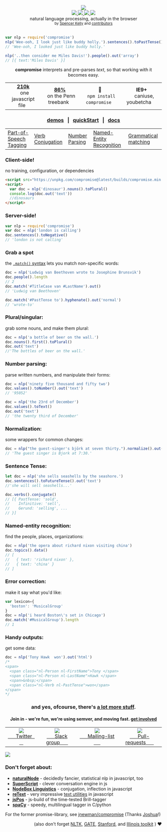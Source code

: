 <div align="center">
  <img src="https://cloud.githubusercontent.com/assets/399657/21955696/46e882d4-da3e-11e6-94a6-720c34e27df7.jpg" />
</div>
<div align="center">
  <a href="https://www.codacy.com/app/spencerkelly86/nlp_compromise">
    <img src="https://api.codacy.com/project/badge/grade/82cc8ebd98b64ed199d7be6021488062" />
  </a>
  <a href="https://npmjs.org/package/compromise">
    <img src="https://img.shields.io/npm/v/compromise.svg?style=flat-square" />
  </a>
  <a href="https://nodejs.org/api/documentation.html#documentation_stability_index">
    <img src="https://img.shields.io/badge/stability-stable-green.svg?style=flat-square" />
  </a>
  <a href="https://www.codacy.com/app/spencerkelly86/nlp_compromise">
    <img src="https://api.codacy.com/project/badge/Coverage/82cc8ebd98b64ed199d7be6021488062" />
  </a>
  <div>natural language processing, actually in the browser</div>
  <sub>
    by
    <a href="https://github.com/spencermountain">Spencer Kelly</a> and
    <a href="https://github.com/nlp-compromise/compromise/graphs/contributors">
      contributors
    </a>
  </sub>
</div>
<br/>

```javascript
var nlp = require('compromise')
nlp('Wee-ooh, I look just like buddy holly.').sentences().toPastTense()
// 'Wee-ooh, I looked just like buddy holly.'

nlp('..then consider me Miles Davis!').people().out('array')
// [{ text:'Miles Davis' }]
```

<div align="center">
  <b>compromise</b> interprets and pre-parses <i>text</i>, so that working with it becomes easy.
  <table align="center">
    <tr align="center">
      <td align="center">
        <b>
          <a href="https://unpkg.com/compromise@latest/builds/compromise.min.js">
            210k
          </a>
        </b>
        <div>
           &nbsp; one javascript file &nbsp;
        </div>
      </td>
      <td align="center">
        <div>
          <b>
            <a href="https://github.com/nlp-compromise/compromise/wiki/Accuracy">
              86%
            </a>
          </b>
          <div>
            &nbsp; on the Penn treebank &nbsp;
         </div>
      </td>
      <td align="center">
        <b>🙏</b>
        <div>
          &nbsp; <code>npm install compromise</code> &nbsp;
        </div>
      </td>
      <td align="center">
        <b>IE9+</b>
        <div>
           &nbsp; &nbsp;  caniuse, youbetcha &nbsp;  &nbsp;
        </div>
      </td>
    </tr>
  </table>
</div>
<h3 align="center">
  <a href="http://compromise.cool/demos">demos</a>
  <span>&nbsp; | &nbsp;</span>
  <a href="https://github.com/nlp-compromise/compromise/wiki/Getting-Started">quickStart</a>
  <span>&nbsp; | &nbsp;</span>
  <a href="http://compromise.cool/docs">docs</a>
</h3>

<table align="center">
  <tr>
    <td>
      <a href="https://nlp-expo.firebaseapp.com/expo/show-all-the-nouns-760733">
         Part-of-Speech Tagging️
      </a>
    </td>
    <td>
      <a href="https://nlp-expo.firebaseapp.com/expo/change-sentence-tense-203483">
         Verb Conjugation
      </a>
    </td>
    <td>
      <a href="https://nlp-expo.firebaseapp.com/expo/parse-all-the-numbers-278986">
         Number Parsing
      </a>
    </td>
    <td>
      <a href="https://nlp-expo.firebaseapp.com/expo/named-entity-recognition-208197">
         Named-Entity Recognition️
      </a>
    </td>
    <td>
      <a href="https://nlp-expo.firebaseapp.com/expo/custom-pos-tagging-161281">
         Grammatical matching
      </a>
    </td>
  </tr>
</table>

### Client-side!
no training, configuration, or dependencies
```html
<script src="https://unpkg.com/compromise@latest/builds/compromise.min.js"></script>
<script>
  var doc = nlp('dinosaur').nouns().toPlural()
  console.log(doc.out('text'))
  //dinosaurs
</script>
```

### Server-side!
```javascript
var nlp = require('compromise')
var doc = nlp('london is calling')
doc.sentences().toNegative()
// 'london is not calling'
```

### Grab a spot
the [`.match()` syntax](https://github.com/nlp-compromise/compromise/wiki/Match-syntax) lets you match non-specific words:
```javascript
doc = nlp('Ludwig van Beethoven wrote to Josephine Brunsvik')
doc.people().length
// 2
doc.match('#TitleCase van #LastName').out()
// 'Ludwig van Beethoven'

doc.match('#PastTense to').hyphenate().out('normal')
// 'wrote-to'
```

### Plural/singular:
grab some nouns, and make them plural:
```javascript
doc = nlp('a bottle of beer on the wall.')
doc.nouns().first().toPlural()
doc.out('text')
//'The bottles of beer on the wall.'
```

### Number parsing:
parse written numbers, and manipulate their forms:
```javascript
doc = nlp('ninety five thousand and fifty two')
doc.values().toNumber().out('text')
// '95052'

doc = nlp('the 23rd of December')
doc.values().toText()
doc.out('text')
// 'the twenty third of December'
```

### Normalization:
some wrappers for common changes:
```javascript
doc = nlp("the guest-singer's björk at seven thirty.").normalize().out('text')
// 'The guest singer is Bjork at 7:30.'
```

### Sentence Tense:
```javascript
let doc = nlp('she sells seashells by the seashore.')
doc.sentences().toFutureTense().out('text')
//'she will sell seashells...'

doc.verbs().conjugate()
// [{ PastTense: 'sold',
//    Infinitive: 'sell',
//    Gerund: 'selling', ...
// }]
```

### Named-entity recognition:
find the people, places, organizations:
```javascript
doc = nlp('the opera about richard nixon visiting china')
doc.topics().data()
// [
//   { text: 'richard nixon' },
//   { text: 'china' }
// ]
```

### Error correction:
make it say what you'd like:
```javascript
var lexicon={
  'boston': 'MusicalGroup'
}
doc = nlp('i heard Boston\'s set in Chicago')
doc.match('#MusicalGroup').length
// 1
```

### Handy outputs:
get some data:
```javascript
doc = nlp('Tony Hawk  won').out('html')
/*
<span>
  <span class="nl-Person nl-FirstName">Tony </span>
  <span class="nl-Person nl-LastName">Hawk </span>
  <span>&nbsp;</span>
  <span class="nl-Verb nl-PastTense">won</span>
</span>
*/
```
<h3 align="center">
  and yes, ofcourse, there's <a href="http://compromise.cool/demos">a lot more stuff</a>.
</h3>
<h4 align="center">
  <b>Join in -</b>
  we're fun, we're using <b>semver</b>, and moving fast.
  <a href="https://github.com/nlp-compromise/compromise/wiki/Contributing">get involved</a>
</h4>

<table>
  <tr align="center">
    <td>
      <a href="https://www.twitter.com/compromisejs">
        <img src="https://cloud.githubusercontent.com/assets/399657/21956672/a30cf206-da53-11e6-8c6c-0995cf2aef62.jpg"/>
        <div>&nbsp; &nbsp; &nbsp; Twitter &nbsp; &nbsp; &nbsp; </div>
      </a>
    </td>
    <td>
      <a href="http://slack.compromise.cool/">
        <img src="https://cloud.githubusercontent.com/assets/399657/21956671/a30cbc82-da53-11e6-82d6-aaaaebc0bc93.jpg"/>
        <div>&nbsp; &nbsp; &nbsp; Slack group &nbsp; &nbsp; &nbsp; </div>
      </a>
    </td>
    <td>
      <a href="http://nlpcompromise.us12.list-manage2.com/subscribe?u=d5bd9bcc36c4bef0fd5f6e75f&id=8738c1f5ef">
        <img src="https://cloud.githubusercontent.com/assets/399657/21956670/a30be6e0-da53-11e6-9aaf-52a10b8c3195.jpg"/>
        <div>&nbsp; &nbsp; &nbsp; Mailing-list &nbsp; &nbsp; &nbsp; </div>
      </a>
    </td>
    <td>
      <a href="https://github.com/nlp-compromise/compromise/wiki/Contributing">
        <img src="https://cloud.githubusercontent.com/assets/399657/21956742/5985a89c-da55-11e6-87bc-4f0f1549d202.jpg"/>
        <div>&nbsp; &nbsp; &nbsp; Pull-requests &nbsp; &nbsp; &nbsp; </div>
      </a>
    </td>
  </tr>
</table>

<div align="left">
  <a href="https://www.youtube.com/watch?v=WuPVS2tCg8s">
    <img src="http://img.youtube.com/vi/WuPVS2tCg8s/mqdefault.jpg"/>
  </a>
</div>

### Don't forget about:
* **[naturalNode](https://github.com/NaturalNode/natural)** - decidedly fancier, statistical nlp in javascript, too
* **[SuperScript](http://superscriptjs.com/)** - clever conversation engine in js
* **[NodeBox Linguistics](https://www.nodebox.net/code/index.php/Linguistics)** - conjugation, inflection in javascript
* **[reText](https://github.com/wooorm/retext)** - very impressive [text utilities](https://github.com/wooorm/retext/blob/master/doc/plugins.md) in javascript
* **[jsPos](https://code.google.com/archive/p/jspos/)** - js-build of the time-tested Brill-tagger
* **[spaCy](https://spacy.io/)** - speedy, multilingual tagger in C/python

For the former promise-library, see [jnewman/compromise](https://github.com/jnewman/compromise)
(Thanks [Joshua](https://github.com/jnewman)!)

<div align="right">
(also don't forget
<a href="http://www.nltk.org/">NLTK</a>,
<a href="https://gate.ac.uk">GATE</a>,
<a href="http://nlp.stanford.edu/software/lex-parser.shtml">Stanford</a>,
and
<a href="http://cogcomp.cs.illinois.edu/page/software/">Illinois toolkit</a>
)
❤️️
</div>
